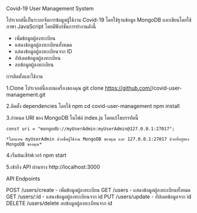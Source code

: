 Covid-19 User Management System

โปรเจกต์นี้เป็นระบบจัดการข้อมูลผู้ใช้งาน Covid-19 โดยใช้ฐานข้อมูล MongoDB และเขียนโดยใช้ภาษา JavaScript โดยมีฟังก์ชั่นการทำงานดังนี้

- เพิ่มข้อมูลผู้ลงทะเบียน
- แสดงข้อมูลผู้ลงทะเบียนทั้งหมด
- แสดงข้อมูลผู้ลงทะเบียนจาก ID
- อัปเดตข้อมูลผู้ลงทะเบียน
- ลบข้อมูลผู้ลงทะเบียน

การติดตั้งและใช้งาน

1.Clone โปรเจกต์นี้ลงบนเครื่องของคุณ
git clone https://github.com/<domt00m>/covid-user-management.git

2.ติดตั้ง dependencies โดยใช้ npm
cd covid-user-management
npm install

3.กำหนด URI ของ MongoDB ในไฟล์ index.js โดยแก้ไขบรรทัดนี้

    const uri = "mongodb://myUserAdmin:myUserAdmin@127.0.0.1:27017";

    *โดยแทน myUserAdmin ด้วยชื่อผู้ใช้งาน MongoDB ของคุณ และ 127.0.0.1:27017 ด้วยที่อยู่ของ MongoDB ของคุณ*

4.เริ่มต้นเซิร์ฟเวอร์
npm start

5.เข้าถึง API ผ่านทาง http://localhost:3000

API Endpoints

POST /users/create - เพิ่มข้อมูลผู้ลงทะเบียน
GET /users - แสดงข้อมูลผู้ลงทะเบียนทั้งหมด
GET /users/:id - แสดงข้อมูลผู้ลงทะเบียนจาก id
PUT /users/update - อัปเดตข้อมูลจาก id
DELETE /users/delete ลบข้อมูลผู้ลงทะเบียนจาก id
